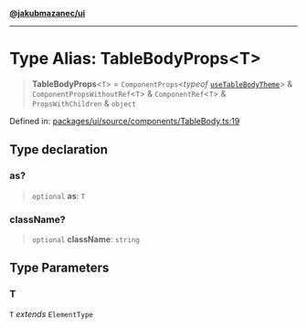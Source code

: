 [**@jakubmazanec/ui**](../README.md)

---

# Type Alias: TableBodyProps\<T\>

> **TableBodyProps**\<`T`\> = `ComponentProps`\<_typeof_
> [`useTableBodyTheme`](../variables/useTableBodyTheme.md)\> & `ComponentPropsWithoutRef`\<`T`\> &
> `ComponentRef`\<`T`\> & `PropsWithChildren` & `object`

Defined in:
[packages/ui/source/components/TableBody.ts:19](https://github.com/jakubmazanec/tools/blob/d956cf350ae3e6bad1df754a19dfbabb088c1451/packages/ui/source/components/TableBody.ts#L19)

## Type declaration

### as?

> `optional` **as**: `T`

### className?

> `optional` **className**: `string`

## Type Parameters

### T

`T` _extends_ `ElementType`
